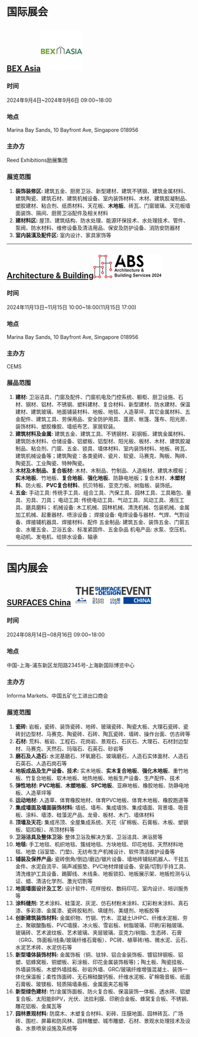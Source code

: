 # 国际展会

## [BEX Asia](https://www.bex-asia.com/)<img src="images/BEX Asia-logo.jpg" style="zoom: 33%;" />

### 时间

2024年9月4日~2024年9月6日 09:00~18:00

### 地点

Marina Bay Sands, 10 Bayfront Ave, Singapore 018956

### 主办方

Reed Exhibitions励展集团

### 展览范围

1. **装饰装修区:** 建筑五金、厨房卫浴、新型建材、建筑不锈钢、建筑金属材料、建筑陶瓷、建筑石材、建筑机械设备、室内装饰材料、木材、建筑胶凝制品、塑胶建材、粘合剂、纸质材料、天花板、**木地板**、砖瓦、门窗玻璃、天花板墙面装饰、隔间、厨房卫浴配件及相关材料
2. **建材料区:** 屋顶、建筑结构、防水处理、能源环保技术、水处理技术、管件、泵阀、防水材料、维修设备及清洁用品、保安及防护设备、消防安防器材
3. **室内装潢及配件区:** 室内设计、家具家饰等

------

## [Architecture & Building](https://architecturebuildingservices.com.sg/)<img src="images/ABS-logo.png" style="zoom: 18%;" />

### 时间

2024年11月13日~11月15日 10:00~18:00(11月15日 17:00)

### 地点

Marina Bay Sands, 10 Bayfront Ave, Singapore 018956

### 主办方

CEMS

### 展品范围

1. **建材:** 卫浴洁具、门窗及配件、门窗机电及门控系统、橱柜、厨卫设施、石材、钢材、铝材、不锈钢、塑料建材、复合材料、新型建材、防水建材、保温建材、建筑玻璃、地面铺装材料、地板、地毯、人造草坪、其它金属材料、五金配件、建筑工具、劳保用品、安全防护用具、蓬房、帐篷、篷布、阳光房、装饰材料、塑胶橡胶、墙纸布艺、家居软装。
2. **建筑材料及金属:** 建筑五金、建筑工具、不锈钢材、彩钢板、建筑金属材料、建筑防水材料、仓储设备、铝塑板、铝型材、阳光板、板材、木材、建筑胶凝制品、粘合剂、门窗、五金、锁具、墙体材料、室内装饰材料、地板、砖瓦、建筑机械设备等；建筑陶瓷：各类瓷砖、瓷片、软瓷、马赛克、陶板、陶砖、陶瓷瓦、工业陶瓷、特种陶瓷。
3. **木材及木制品、复合板材:** 木材、木制品、竹制品、人造板材、建筑木模板；**实木地板**、竹地板、**复合地板**、**强化地板**、防静电地板；复合木材、**木塑材料**、防火板、**PVC复合材料**、抗贝特板、亚克力板、树脂板、装饰纸。
4. **五金:** 手动工具: 传统手工具、组合工具、汽保工具、园林工具、工具箱包、量具、刃具、刀具； 电动工具: 传统电动工具、气动工具、风动工具、液压工具、磨具磨料； 机械设备: 木工机械、园林机械、清洗机械、包装机械、金属加工机械、起重器材、喷涂设备； 焊接设备: 电焊设备与器材、气焊、气割设备、焊接辅机器具、焊接材料、配件 五金制品: 建筑五金、装饰五金、门窗五金、水暖五金、卫浴五金、标准紧固件、五金杂品 机电产品: 水泵、空压机、电动机、发电机、给排水设备、轴承

------

# 国内展会

## [SURFACES China](https://www.domotexasiachinafloor.com/)<img src="images/SURFACE-logo.png" style="zoom:100%;" />

### 时间

2024年08月14日~08月16日 09:00~18:00

### 地点

中国-上海-浦东新区龙阳路2345号-上海新国际博览中心

### 主办方

Informa Markets、中国五矿化工进出口商会

### 展览范围

1. **瓷砖:** 岩板，瓷砖、装饰瓷砖、地砖、玻璃瓷砖、陶瓷大板、大理石瓷砖、瓷砖封边型材、马赛克、陶瓷砖、石砖、陶瓦瓷砖、墙砖、操作台面、仿古砖等
2. **石材:** 荒料、板岩、工程石、花岗岩、景观石、石灰石、大理石、石材封边型材、马赛克、天然石、玛瑙石、石英石、砂岩等
3. **磨石及人造石:** 水泥基磨石、环氧磨石、玻璃磨石，人造石实体面材、人造石石英石、人造石岗石等
4. **地板成品及生产设备、技术:** 实木地板、**实木复合地板**、**强化木地板**、重竹地板、竹复合地板、软木地板、地热地板、地板生产设备、生产配件、技术
5. **弹性地材:** **PVC地板**、**木塑地板**、**SPC地板**、亚麻地板、橡胶地板、防静电地板、人造草坪等
6. **运动地材:** 人造草、体育橡胶地材、体育PVC地板、体育木地板、橡胶跑道等
7. **集成墙面及墙面装饰材料:** 墙纸、墙布、集成墙饰、集成墙面、背景墙、吸音板、涂料、墙漆、硅藻泥产品、龙骨、板材、木门、墙体材料
8. **顶墙及天花:** 集成吊顶、全屋集成系统、天花（矿棉板、石膏板、木板、塑钢板、铝扣板）、吊顶材料等
9. **卫浴洁具及整体卫浴:** 整体卫浴及解决方案、卫浴洁具、淋浴房等
10. **地毯:** 手工地毯、机织地毯、簇绒地毯、方块地毯、印花地毯、天然材料地毯、地垫 (浴室垫、门垫)、无纺布生产机械设计、软件清洁维护设备等
11. **铺装及保养产品:** 瓷砖倒角/倒边/磨边/锯片设备、墙地砖铺贴机器人、干挂五金件、水泥自流平、隔声减振垫、PVC地材焊接设备、安装/切割/手持工具、清洗维护工具设备、踢脚线、木线条、地板锁扣、地板展示架、地板检测与认证、蜡、清洁化学剂、激光切割等
12. **地面墙面设计及工艺:** 设计软件、花样授权、数码印花、室内设计、培训服务等
13. **涂料缝剂:** 艺术涂料、硅藻泥、灰泥、仿石材粉末涂料、幻彩粉末涂料、真石漆、多彩漆、金属漆、瓷砖胶粘剂、填缝剂、美缝剂、地板胶等
14. **创新建筑装饰材料:** 金属织物、竹钢、竹木、混凝土UHPC、纤维水泥板、夯土、聚碳酸酯板、PVC墙膜、冰火板、雪岩板、树脂玻璃、印刷/彩釉玻璃、玻璃砖、艺术波纹板、艺术玻璃、夹层玻璃、亚克力/树脂、生态砖、石膏（GRG、饰面板/线条/玻璃纤维石膏板）、PC砖、植草砖/格、微水泥、云石、水泥艺术砖、水泥仿石等
15. **新型墙体装饰材料:** 金属饰板（铜、钛锌、铝合金装饰板、镀铝锌钢板、铝塑、铝蜂窝板、铜塑板、彩涂板、印花金属装饰板等)；陶土板、陶瓷挂板、外墙装饰板、木塑外墙挂板、砂岩外墙、GRC/玻璃纤维增强混凝土、装饰一体化保温板；柔性饰面砖、无石棉硅酸钙板、纤维水泥板、矿棉吸音板、纸面石膏板、玻镁板、轻质隔墙条板、金属面夹芯板等
16. **新型绿色建材:** 竹/金属饰面板、防火复合板、保温装饰一体板、透水砖、铝塑复合板、太阳能BIPV，光伏、法拉利膜、印刷合金板、蜂窝复合板、不锈钢、雕花铝板、金属瓦等
17. **园林景观材料:** 防腐木、木塑复合材料、彩砖、压膜地面、园林砖瓦、广场砖、围栏、屏幕和防风林、园林雕塑、城市雕塑、石材、景观水处理技术及设备、水景喷泉设施及系统等
